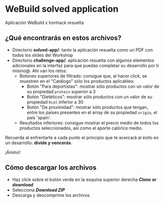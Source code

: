 # WeBuild solved application
Aplicación WeBuild x Ironhack resuelta

## ¿Qué encontrarás en estos archivos?
* Directorio **solved-app/**: tanto la aplicación resuelta como un PDF con todos los slides del Workshop
* Directorio **challenge-app/**: aplicación resuelta con algunos elementos adicionales en la interfaz para que puedas completar su desarrollo por ti mismo@. Ahí van los retos:
  * Botones superiores de filtrado: consigue que, al hacer click, se muestren en el "Catálogo" sólo los productos aplicables:
    - Botón "Para deportistas": mostrar sólo productos con un valor de su propiedad `protein` superior a 3
    - Botón "Dietéticos": mostrar sólo productos con un valor de su propiedad `Kcal` inferior a 30
    - Botón "De proximidad": mostrar sólo productos que tengan, entre los países presentes en el array de su propiedad `origin`, el país 'spain'.
  * Resultados inferiores: consigue mostrar el precio medio de todos los productos seleccionados, así como el aporte calórico medio.
  
Recuerda al enfrentarte a cada punto el principio que te acercará al éxito en un desarrollo: **divide y vencerás**.  

¡Ánimo!


## Cómo descargar los archivos

- Haz click sobre el botón verde en la esquina superior derecha **_Clone or download_**
- Selecciona **_Download ZIP_**
- Descarga y descomprime los archivos
